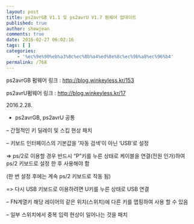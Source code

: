 ```yaml
---
layout: post
title: ps2avrGB V1.1 및 ps2avrU V1.7 펌웨어 업데이트
published: true
author: showjean
comments: true
date: 2016-02-27 06:02:16
tags: [ ]
categories:
    - '%ec%9e%90%eb%a3%8c%ec%8b%a4%ed%8e%8c%ec%9b%a8%ec%96%b4'
permalink: /768
---
```

ps2avrGB 펌웨어 링크 : http://blog.winkeyless.kr/153

ps2avrU펌웨어 링크 : http://blog.winkeyless.kr/17





2016.2.28.







* ps2avrGB, ps2avrU 공통

&#8211; 간헐적인 키 딜레이 및 스킵 현상 패치

&#8211; 키보드 인터페이스의 기본값을 &#8216;자동 검색&#8217;이 아닌 &#8216;USB&#8217;로 설정

=> ps/2로 이용할 경우 반드시 &#8220;P&#8221;키를 누른 상태로 케이블을 연결(전원 인가)하여 ps/2 키보드로 설정 한 후 사용해야 함

(한&nbsp;번 설정 후에는 계속 ps/2 키보드로 작동 됨)

=> 다시 USB 키보드로 이용하려면 U키를 누른 상태로 USB 연결



&#8211; FN계열키 해당 레이어의 같은 위치(스위치)에 다른 키를 맵핑하여 사용 할 수 있음

&#8211; 일부 스위치에서 중복 입력 현상이 일어나는 것을 패치
